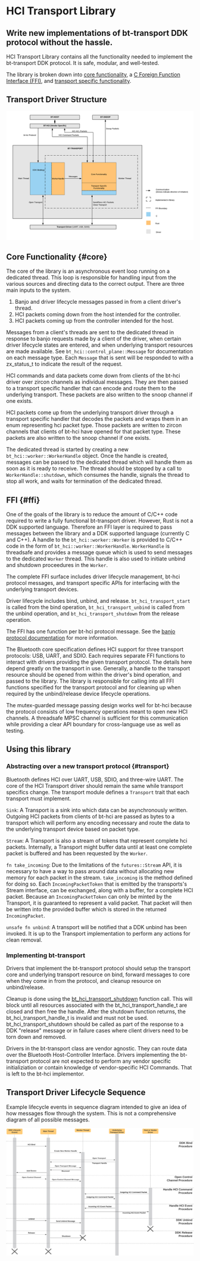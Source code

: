 # HCI Transport Library

## Write new implementations of bt-transport DDK protocol without the hassle.

HCI Transport Library contains all the functionality needed to implement the bt-transport DDK
protocol. It is safe, modular, and well-tested.

The library is broken down into [core functionality](#core),
a [C Foreign Function Interface (FFI)](#ffi), and
[transport specific functionality](#transport).

## Transport Driver Structure

![bt hci library layout](./docs/images/bt_hci_lib_layout.png)

## Core Functionality {#core}

The core of the library is an asynchronous event loop running on a dedicated thread. This
loop is responsible for handling input from the various sources and directing data to the correct
output. There are three main inputs to the system.

1. Banjo and driver lifecycle messages passed in from a client driver's thread.
2. HCI packets coming down from the host intended for the controller.
3. HCI packets coming up from the controller intended for the host.

Messages from a client's threads are sent to the dedicated thread in response to banjo requests made
by a client of the driver, when certain driver lifecycle states are entered, and when underlying
transport resources are made available. See `bt_hci::control_plane::Message` for documentation on
each message type. Each `Message` that is sent will be responded to with a zx_status_t to indicate
the result of the request.

HCI commands and data packets come down from clients of the bt-hci driver over zircon channels as
individual messages. They are then passed to a transport specific handler that can encode and route
them to the underlying transport. These packets are also written to the snoop channel if one exists.

HCI packets come up from the underlying transport driver through a transport specific handler that
decodes the packets and wraps them in an enum representing hci packet type. Those packets are
written to zircon channels that clients of bt-hci have opened for that packet type. These
packets are also written to the snoop channel if one exists.

The dedicated thread is started by creating a new `bt_hci::worker::WorkerHandle` object. Once the
handle is created, messages can be passed to the dedicated thread which will handle them as soon
as it is ready to receive. The thread should be stopped by a call to `WorkerHandle::shutdown`, which
consumes the handle, signals the thread to stop all work, and waits for termination of the dedicated
thread.


## FFI {#ffi}

One of the goals of the library is to reduce the amount of C/C++ code required to write a fully
functional bt-transport driver. However, Rust is not a DDK supported language. Therefore an FFI
layer is required to pass messages between the library and a DDK supported language (currently C and
C++). A handle to the `bt_hci::worker::Worker` is provided to C/C++ code in the form of
`bt_hci::worker::WorkerHandle`. `WorkerHandle` is threadsafe and provides a message queue which is
used to send messages to the dedicated `Worker` thread. This handle is also used to initiate unbind
and shutdown proceedures in the `Worker`.

The complete FFI surface includes driver lifecycle management, bt-hci protocol messages, and
transport specific APIs for interfacing with the underlying transport devices.

Driver lifecycle includes bind, unbind, and release. `bt_hci_transport_start` is called from the
bind operation, `bt_hci_transport_unbind` is called from the unbind operation, and
`bt_hci_transport_shutdown` from the release operation.

The FFI has one function per bt-hci protocol message. See the [banjo protocol
documentation](//sdk/banjo/ddk.protocol.bt.hci/bt-hci.banjo) for more information.

The Bluetooth core specification defines HCI support for three transport protocols: USB, UART, and
SDIO. Each requires separate FFI functions to interact with drivers providing the given transport
protocol. The details here depend greatly on the transport in use. Generally, a handle to the
transport resource should be opened from within the driver's bind operation, and passed to the
library. The library is responsible for calling into all FFI functions specified for the transport
protocol and for cleaning up when required by the unbind/release device lifecycle operations.

The mutex-guarded message passing design works well for bt-hci because the protocol consists of low
frequency operations meant to open new HCI channels. A threadsafe MPSC channel is sufficient for
this communication while providing a clear API boundary for cross-language use as well as testing.


## Using this library

### Abstracting over a new transport protocol {#transport}

Bluetooth defines HCI over UART, USB, SDIO, and three-wire UART. The core of the HCI Transport
driver should remain the same while transport specifics change. The transport module defines a
`Transport` trait that each transport must implement.

`Sink`: A Transport is a sink into which data can be asynchronously written. Outgoing HCI packets
from clients of bt-hci are passed as bytes to a transport which will perform any encoding necessary
and route the data to the underlying transport device based on packet type.

`Stream`: A Transport is also a stream of tokens that represent complete hci packets.
Internally, a Transport might buffer data until at least one complete packet is buffered and has
been requested by the `Worker`.

`fn take_incoming`: Due to the limitations of the `futures::Stream` API, it is necessary to have a
way to pass around data without allocating new memory for each packet in the stream.
`take_incoming` is the method defined for doing so. Each `IncomingPacketToken` that is emitted by
the transports's Stream interface, can be exchanged, along with a buffer, for a complete HCI packet.
Because an `IncomingPacketToken` can only be minted by the Transport, it is guaranteed to represent
a valid packet. That packet will then be written into the provided buffer which is stored in the
returned `IncomingPacket`.

`unsafe fn unbind`: A transport will be notified that a DDK unbind has been invoked.
It is up to the Transport implementation to perform any actions for clean removal.


### Implementing bt-transport

Drivers that implement the bt-transport protocol should setup the transport core and underlying
transport resource on bind, forward messages to core when they come in from the protocol, and
cleanup resource on unbind/release.

Cleanup is done using the [bt_hci_transport_shutdown](./bindings.h) function call. This will
block until all resources associated with the bt_hci_transport_handle_t are closed and then free the
handle. After the shutdown function returns, the bt_hci_transport_handle_t is invalid and must not
be used. bt_hci_transport_shutdown should be called as part of the response to a DDK "release"
message or in failure cases where client drivers need to be torn down and removed.

Drivers in the bt-transport class are vendor agnostic. They can route data over the Bluetooth
Host-Controller Interface. Drivers implementing the bt-transport protocol are not expected to
perform any vendor specific initializiation or contain knowledge of vendor-specific HCI Commands.
That is left to the bt-hci implementor.


## Transport Driver Lifecycle Sequence

Example lifecycle events in sequence diagram intended to give an idea of how messages flow through
the system. This is not a comprehensive diagram of all possible messages.

![bt-transport example flow](./docs/images/bt_transport_example_flow.png)
